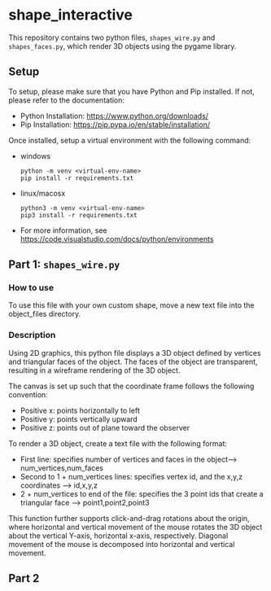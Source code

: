 # shape_interactive

This repository contains two python files, `shapes_wire.py` and `shapes_faces.py`, which render 3D objects using the pygame library. 

## Setup
To setup, please make sure that you have Python and Pip installed. If not, please refer to the documentation:
* Python Installation: https://www.python.org/downloads/
* Pip Installation: https://pip.pypa.io/en/stable/installation/

Once installed, setup a virtual environment with the following command:

* windows 
  ```
  python -m venv <virtual-env-name>
  pip install -r requirements.txt
  ```
* linux/macosx
  ```
  python3 -m venv <virtual-env-name>
  pip3 install -r requirements.txt
  ```
* For more information, see https://code.visualstudio.com/docs/python/environments


## Part 1: `shapes_wire.py`

### How to use
To use this file with your own custom shape, move a new text file into the object_files directory.

### Description
Using 2D graphics, this python file  displays a 3D object defined by vertices and triangular faces of the object. The faces of the object are transparent, resulting in a wireframe rendering of the 3D object.

The canvas is set up such that the coordinate frame follows the following convention:
* Positive x: points horizontally to left
* Positive y: points vertically upward
* Positive z: points out of plane toward the observer

To render a 3D object, create a text file with the following format:
* First line: specifies number of vertices and faces in the object--> num_vertices,num_faces
* Second to 1 + num_vertices lines: specifies vertex id, and the x,y,z coordinates --> id,x,y,z
* 2 + num_vertices to end of the file: specifies the 3 point ids that create a triangular face --> point1,point2,point3

This function further supports click-and-drag rotations about the origin, where horizontal and vertical movement of the mouse rotates the 3D object about the vertical Y-axis, horizontal x-axis, respectively. Diagonal movement of the mouse is decomposed into horizontal and vertical movement.



## Part 2
